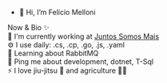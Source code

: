 - 👋 Hi, I’m Felício Melloni

Now & Bio ✨<br/>
🏢 I'm currently working at <a href="https://www.juntossomosmais.com.br/">Juntos Somos Mais</a><br/>
⚙️ I use daily: .cs, .cp, .go, .js, .yaml<br/>
🌱 Learning about RabbitMQ<br/>
💬 Ping me about development, dotnet, T-Sql <br/>
⚡️ I love jiu-jitsu 🥋 and agriculture 👨‍🌾 <br/>
